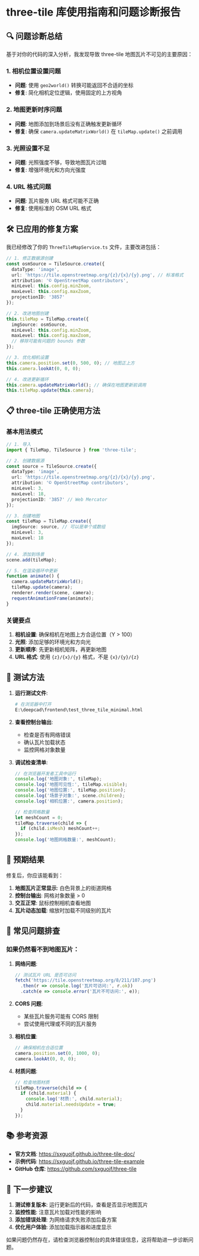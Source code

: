 # three-tile 库使用指南和问题诊断报告

## 🔍 问题诊断总结

基于对你的代码的深入分析，我发现导致 three-tile 地图瓦片不可见的主要原因：

### 1. **相机位置设置问题**
- **问题**: 使用 `geo2world()` 转换可能返回不合适的坐标
- **修复**: 简化相机定位逻辑，使用固定的上方视角

### 2. **地图更新时序问题**  
- **问题**: 地图添加到场景后没有正确触发更新循环
- **修复**: 确保 `camera.updateMatrixWorld()` 在 `tileMap.update()` 之前调用

### 3. **光照设置不足**
- **问题**: 光照强度不够，导致地图瓦片过暗
- **修复**: 增强环境光和方向光强度

### 4. **URL 格式问题**
- **问题**: 瓦片服务 URL 格式可能不正确
- **修复**: 使用标准的 OSM URL 格式

## 🛠️ 已应用的修复方案

我已经修改了你的 `ThreeTileMapService.ts` 文件，主要改进包括：

```typescript
// 1. 修正数据源创建
const osmSource = TileSource.create({
  dataType: 'image',
  url: 'https://tile.openstreetmap.org/{z}/{x}/{y}.png', // 标准格式
  attribution: '© OpenStreetMap contributors',
  minLevel: this.config.minZoom,
  maxLevel: this.config.maxZoom,
  projectionID: '3857'
});

// 2. 改进地图创建
this.tileMap = TileMap.create({
  imgSource: osmSource,
  minLevel: this.config.minZoom,
  maxLevel: this.config.maxZoom,
  // 移除可能有问题的 bounds 参数
});

// 3. 优化相机设置
this.camera.position.set(0, 500, 0); // 地图正上方
this.camera.lookAt(0, 0, 0);

// 4. 改进更新循环
this.camera.updateMatrixWorld(); // 确保在地图更新前调用
this.tileMap.update(this.camera);
```

## 📋 three-tile 正确使用方法

### 基本用法模式

```typescript
// 1. 导入
import { TileMap, TileSource } from 'three-tile';

// 2. 创建数据源
const source = TileSource.create({
  dataType: 'image',
  url: 'https://tile.openstreetmap.org/{z}/{x}/{y}.png',
  attribution: '© OpenStreetMap contributors',
  minLevel: 3,
  maxLevel: 18,
  projectionID: '3857' // Web Mercator
});

// 3. 创建地图
const tileMap = TileMap.create({
  imgSource: source, // 可以是单个或数组
  minLevel: 3,
  maxLevel: 18
});

// 4. 添加到场景
scene.add(tileMap);

// 5. 在渲染循环中更新
function animate() {
  camera.updateMatrixWorld();
  tileMap.update(camera);
  renderer.render(scene, camera);
  requestAnimationFrame(animate);
}
```

### 关键要点

1. **相机设置**: 确保相机在地图上方合适位置（Y > 100）
2. **光照**: 添加足够的环境光和方向光
3. **更新顺序**: 先更新相机矩阵，再更新地图
4. **URL 格式**: 使用 `{z}/{x}/{y}` 格式，不是 `{x}/{y}/{z}`

## 🧪 测试方法

1. **运行测试文件**: 
   ```bash
   # 在浏览器中打开
   E:\deepcad\frontend\test_three_tile_minimal.html
   ```

2. **查看控制台输出**:
   - 检查是否有网络错误
   - 确认瓦片加载状态
   - 监控网格对象数量

3. **调试检查清单**:
   ```javascript
   // 在浏览器开发者工具中运行
   console.log('地图对象:', tileMap);
   console.log('地图可见性:', tileMap.visible);
   console.log('地图位置:', tileMap.position);
   console.log('场景子对象:', scene.children);
   console.log('相机位置:', camera.position);
   
   // 检查网格数量
   let meshCount = 0;
   tileMap.traverse(child => {
     if (child.isMesh) meshCount++;
   });
   console.log('地图网格数量:', meshCount);
   ```

## 🎯 预期结果

修复后，你应该能看到：

1. **地图瓦片正常显示**: 白色背景上的街道网格
2. **控制台输出**: 网格对象数量 > 0
3. **交互正常**: 鼠标控制相机查看地图
4. **瓦片动态加载**: 缩放时加载不同级别的瓦片

## 🚨 常见问题排查

### 如果仍然看不到地图瓦片：

1. **网络问题**:
   ```javascript
   // 测试瓦片 URL 是否可访问
   fetch('https://tile.openstreetmap.org/8/211/107.png')
     .then(r => console.log('瓦片可访问:', r.ok))
     .catch(e => console.error('瓦片不可访问:', e));
   ```

2. **CORS 问题**:
   - 某些瓦片服务可能有 CORS 限制
   - 尝试使用代理或不同的瓦片服务

3. **相机位置**:
   ```javascript
   // 确保相机在合适位置
   camera.position.set(0, 1000, 0);
   camera.lookAt(0, 0, 0);
   ```

4. **材质问题**:
   ```javascript
   // 检查地图材质
   tileMap.traverse(child => {
     if (child.material) {
       console.log('材质:', child.material);
       child.material.needsUpdate = true;
     }
   });
   ```

## 📚 参考资源

- **官方文档**: https://sxguojf.github.io/three-tile-doc/
- **示例代码**: https://sxguojf.github.io/three-tile-example
- **GitHub 仓库**: https://github.com/sxguojf/three-tile

## 🔧 下一步建议

1. **测试修复版本**: 运行更新后的代码，查看是否显示地图瓦片
2. **监控性能**: 注意瓦片加载对性能的影响
3. **添加错误处理**: 为网络请求失败添加后备方案
4. **优化用户体验**: 添加加载指示器和进度显示

如果问题仍然存在，请检查浏览器控制台的具体错误信息，这将帮助进一步诊断问题。
